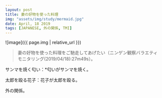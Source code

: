```yaml
---
layout: post
title: 妻の好物を使った料理
img: "assets/img/study/mermaid.jpg"
date: April, 18 2019
tags: [JAPANESE, 外の関係, TMI]
---
```


![image]({{ page.img | relative_url }})

> 妻の好物を使った料理をご馳走してあげたい（ニンゲン観察バラエティ　モニタリング(2019/04/18):27m49s）。

サンマを焼く匂い：*匂いがサンマを焼く。

太郎を殴る花子：花子が太郎を殴る。

外の関係。
